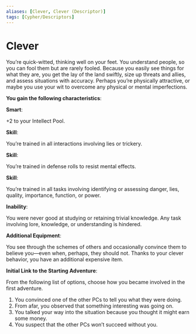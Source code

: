 ```yaml
---
aliases: [Clever, Clever (Descriptor)]
tags: [Cypher/Descriptors]
---
```


# Clever

You’re quick-witted, thinking well on your feet. You understand people, so you can fool them but are rarely fooled. Because you easily see things for what they are, you get the lay of the land swiftly, size up threats and allies, and assess situations with accuracy. Perhaps you’re physically attractive, or maybe you use your wit to overcome any physical or mental imperfections.

**You gain the following characteristics**:

**Smart**:

+2 to your Intellect Pool.

**Skill**:

You’re trained in all interactions involving lies or trickery.

**Skill**:

You’re trained in defense rolls to resist mental effects.

**Skill**:

You’re trained in all tasks involving identifying or assessing danger, lies, quality, importance, function, or power.

**Inability**:

You were never good at studying or retaining trivial knowledge. Any task involving lore, knowledge, or understanding is hindered.

**Additional Equipment**:

You see through the schemes of others and occasionally convince them to believe you—even when, perhaps, they should not. Thanks to your clever behavior, you have an additional expensive item.

**Initial Link to the Starting Adventure**:

From the following list of options, choose how you became involved in the first adventure.

1. You convinced one of the other PCs to tell you what they were doing.
2. From afar, you observed that something interesting was going on.
3. You talked your way into the situation because you thought it might earn some money.
4. You suspect that the other PCs won’t succeed without you.
